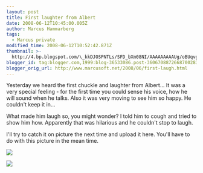 ```yaml
---
layout: post
title: First laughter from Albert
date: 2008-06-12T10:45:00.005Z
author: Marcus Hammarberg
tags:
  - Marcus private
modified_time: 2008-06-12T10:52:42.871Z
thumbnail: >-
  http://4.bp.blogspot.com/\_kkDJOSPNTLs/SFD_bXm08NI/AAAAAAAAAUg/oBUqvgR-7Fo/s72-c/1.jpg
blogger_id: tag:blogger.com,1999:blog-36533086.post-3606708872668700283
blogger_orig_url: http://www.marcusoft.net/2008/06/first-laugh.html
---
```


Yesterday we heard the first chuckle and laughter from Albert... It was
a very special feeling - for the first time you could sense his voice,
how he will sound when he talks. Also it was very moving to see him so
happy. He couldn't keep it in...

What made him laugh so, you might wonder? I told him to cough and tried
to show him how. Apparently that was hilarious and he couldn't stop to
laugh.

I'll try to catch it on picture the next time and upload it here. You'll
have to do with this picture in the mean time.

<img
src="http://4.bp.blogspot.com/_kkDJOSPNTLs/SFD_bXm08NI/AAAAAAAAAUg/oBUqvgR-7Fo/s400/1.jpg"
id="BLOGGER_PHOTO_ID_5210945614526083282"
style="DISPLAY: block; MARGIN: 0px auto 10px; CURSOR: hand; TEXT-ALIGN: center"
data-border="0" />

<img
src="http://4.bp.blogspot.com/_kkDJOSPNTLs/SFD_q1-u6tI/AAAAAAAAAUo/W8Vsno2Nbmo/s400/DSC_1333.jpg"
id="BLOGGER_PHOTO_ID_5210945880377453266"
style="DISPLAY: block; MARGIN: 0px auto 10px; CURSOR: hand; TEXT-ALIGN: center"
data-border="0" />
